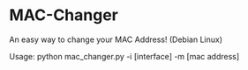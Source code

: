 # MAC-Changer
An easy way to change your MAC Address! (Debian Linux)

Usage: python mac_changer.py -i [interface] -m [mac address]
